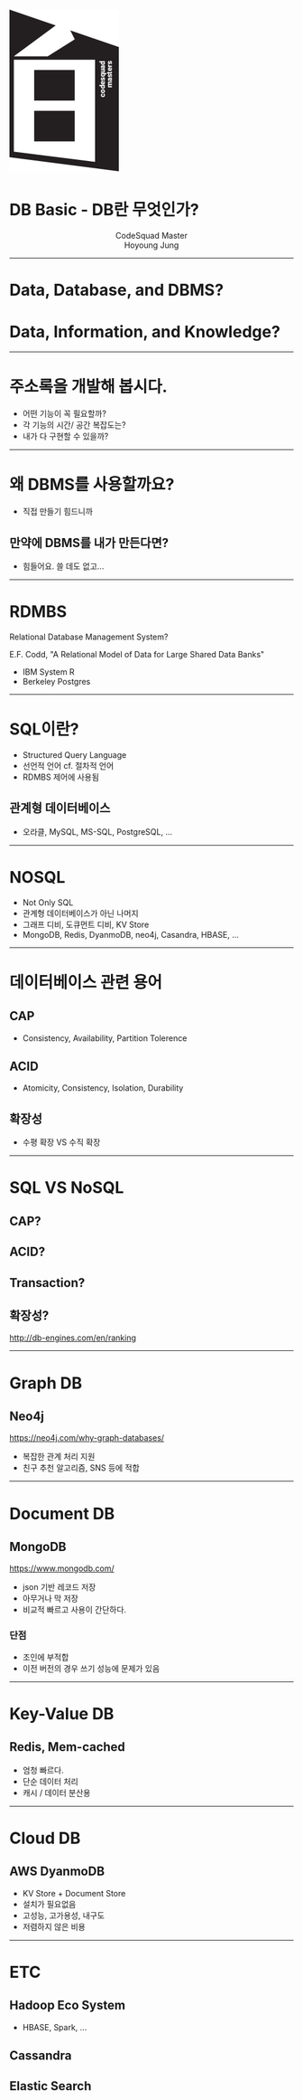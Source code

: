 <!-- page_number: true -->
# ![30%](images/img_white.png) 
# DB Basic - DB란 무엇인가?
<p align='center'>
CodeSquad Master <br>
Hoyoung Jung
</p>

---
# Data, Database, and DBMS?

# Data, Information, and Knowledge?

---
# 주소록을 개발해 봅시다.
- 어떤 기능이 꼭 필요할까?
- 각 기능의 시간/ 공간 복잡도는?
- 내가 다 구현할 수 있을까?

---
# 왜 DBMS를 사용할까요?
- 직접 만들기 힘드니까
## 만약에 DBMS를 내가 만든다면?
- 힘들어요. 쓸 데도 없고...


---
# RDMBS
Relational Database Management System?

E.F. Codd, "A Relational Model of Data for Large Shared Data Banks"
- IBM System R 
- Berkeley Postgres

---
<!-- page_number: true -->
# SQL이란?
- Structured Query Language 
- 선언적 언어 cf. 절차적 언어
- RDMBS 제어에 사용됨

## 관계형 데이터베이스 
- 오라클, MySQL, MS-SQL, PostgreSQL, ...

---
<!-- paœge_number: true -->
# NOSQL
- Not Only SQL
- 관계형 데이터베이스가 아닌 나머지
- 그래프 디비, 도큐먼트 디비, KV Store
- MongoDB, Redis, DyanmoDB, neo4j, Casandra, HBASE, ...

---
<!-- paœge_number: true -->
# 데이터베이스 관련 용어
## CAP
- Consistency, Availability, Partition Tolerence
## ACID
- Atomicity, Consistency, Isolation, Durability
## 확장성
- 수평 확장 VS 수직 확장 

---
<!-- paœge_number: true -->
# SQL VS NoSQL
## CAP?
## ACID?
## Transaction?
## 확장성?
http://db-engines.com/en/ranking


---
<!-- paœge_number: true -->
# Graph DB  
## Neo4j
https://neo4j.com/why-graph-databases/

- 복잡한 관계 처리 지원
- 친구 추천 알고리즘, SNS 등에 적합

---
<!-- paœge_number: true -->
# Document DB
## MongoDB
https://www.mongodb.com/
- json 기반 레코드 저장
- 아무거나 막 저장
- 비교적 빠르고 사용이 간단하다.

### 단점 
- 조인에 부적합
- 이전 버전의 경우 쓰기 성능에 문제가 있음

---
<!-- paœge_number: true -->
# Key-Value DB 
## Redis, Mem-cached
- 엄청 빠르다.
- 단순 데이터 처리
- 캐시 / 데이터 분산용 

---
<!-- paœge_number: true -->
# Cloud DB
## AWS DyanmoDB
- KV Store + Document Store
- 설치가 필요없음
- 고성능, 고가용성, 내구도 
- 저렴하지 않은 비용

---
<!-- paœge_number: true -->
# ETC
## Hadoop Eco System 
 - HBASE, Spark, ...
## Cassandra
## Elastic Search 
